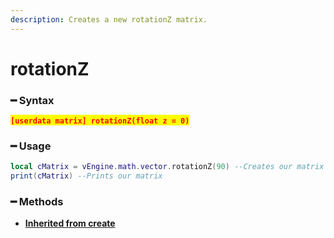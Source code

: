 ```yaml
---
description: Creates a new rotationZ matrix.
---
```


# rotationZ

### ━ Syntax

<mark style="color:red;">**`[userdata matrix] rotationZ(float z = 0)`**</mark>

### ━ Usage

```lua
local cMatrix = vEngine.math.vector.rotationZ(90) --Creates our matrix
print(cMatrix) --Prints our matrix
```

### **━ Methods**

* [**Inherited from create**](create.md)